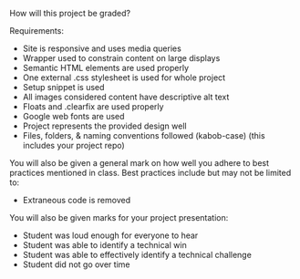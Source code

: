 How will this project be graded?

Requirements:
- Site is responsive and uses media queries
- Wrapper used to constrain content on large displays
- Semantic HTML elements are used properly
- One external .css stylesheet is used for whole project
- Setup snippet is used
- All images considered content have descriptive alt text
- Floats and .clearfix are used properly
- Google web fonts are used
- Project represents the provided design well
- Files, folders, & naming conventions followed (kabob-case) (this includes your project repo)
 
You will also be given a general mark on how well you adhere to best practices mentioned in class. Best practices include but may not be limited to:
- Extraneous code is removed
 
You will also be given marks for your project presentation:
- Student was loud enough for everyone to hear
- Student was able to identify a technical win
- Student was able to effectively identify a technical challenge
- Student did not go over time